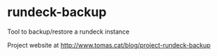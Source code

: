 rundeck-backup
==============

Tool to backup/restore a rundeck instance

Project website at http://www.tomas.cat/blog/project-rundeck-backup